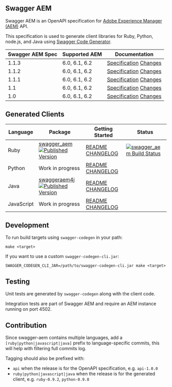 Swagger AEM
-----------

Swagger AEM is an OpenAPI specification for [Adobe Experience Manager (AEM)](http://www.adobe.com/au/marketing-cloud/enterprise-content-management.html) API.

This specification is used to generate client libraries for Ruby, Python, node.js, and Java using [Swagger Code Generator](https://github.com/swagger-api/swagger-codegen).

| Swagger AEM Spec | Supported AEM          | Documentation                                                                                                                                                            |
|------------------|------------------------|--------------------------------------------------------------------------------------------------------------------------------------------------------------------------|
| 1.1.3            | 6.0, 6.1, 6.2          | [Specification](https://shinesolutions.github.io/swagger-aem/api/1.1.3/index.html) [Changes](https://github.com/shinesolutions/swagger-aem/blob/master/CHANGELOG.md#113) |
| 1.1.2            | 6.0, 6.1, 6.2          | [Specification](https://shinesolutions.github.io/swagger-aem/api/1.1.2/index.html) [Changes](https://github.com/shinesolutions/swagger-aem/blob/master/CHANGELOG.md#112) |
| 1.1.1            | 6.0, 6.1, 6.2          | [Specification](https://shinesolutions.github.io/swagger-aem/api/1.1.1/index.html) [Changes](https://github.com/shinesolutions/swagger-aem/blob/master/CHANGELOG.md#111) |
| 1.1              | 6.0, 6.1, 6.2          | [Specification](https://shinesolutions.github.io/swagger-aem/api/1.1/index.html) [Changes](https://github.com/shinesolutions/swagger-aem/blob/master/CHANGELOG.md#11)    |
| 1.0              | 6.0, 6.1, 6.2          | [Specification](https://shinesolutions.github.io/swagger-aem/api/1.0/index.html) [Changes](https://github.com/shinesolutions/swagger-aem/blob/master/CHANGELOG.md#10)    |

Generated Clients
-----------------

| Language   | Package                                                                                                                                                                                                                                                                 | Getting Started                                                                                                                                                                         | Status                                                                                                                                       |
|------------|-------------------------------------------------------------------------------------------------------------------------------------------------------------------------------------------------------------------------------------------------------------------------|-----------------------------------------------------------------------------------------------------------------------------------------------------------------------------------------|----------------------------------------------------------------------------------------------------------------------------------------------|
| Ruby       | [swagger_aem](https://rubygems.org/gems/swagger_aem) [![Published Version](https://badge.fury.io/rb/swagger_aem.svg)](https://rubygems.org/gems/swagger_aem)                                                                                                            | [README](https://github.com/shinesolutions/swagger-aem/blob/master/ruby/README.md) [CHANGELOG](https://github.com/shinesolutions/swagger-aem/blob/master/ruby/CHANGELOG.md)             | [![swagger_aem Build Status](https://img.shields.io/travis/shinesolutions/swagger-aem.svg)](http://travis-ci.org/shinesolutions/swagger-aem) |
| Python     | Work in progress                                                                                                                                                                                                                                                        | [README](https://github.com/shinesolutions/swagger-aem/blob/master/python/README.md) [CHANGELOG](https://github.com/shinesolutions/swagger-aem/blob/master/python/CHANGELOG.md)         |                                                                                                                                              |
| Java       | [swaggeraem4j](http://mvnrepository.com/artifact/com.shinesolutions/swaggeraem4j) [![Published Version](https://maven-badges.herokuapp.com/maven-central/com.shinesolutions/swaggeraem4j/badge.svg)](http://mvnrepository.com/artifact/com.shinesolutions/swaggeraem4j) | [README](https://github.com/shinesolutions/swagger-aem/blob/master/java/README.md) [CHANGELOG](https://github.com/shinesolutions/swagger-aem/blob/master/java/CHANGELOG.md)             |                                                                                                                                              |
| JavaScript | Work in progress                                                                                                                                                                                                                                                        | [README](https://github.com/shinesolutions/swagger-aem/blob/master/javascript/README.md) [CHANGELOG](https://github.com/shinesolutions/swagger-aem/blob/master/javascript/CHANGELOG.md) |                                                                                                                                              |

Development
-----------

To run build targets using `swagger-codegen` in your path:

    make <target>

If you want to use a custom `swagger-codegen-cli.jar`:

    SWAGGER_CODEGEN_CLI_JAR=/path/to/swagger-codegen-cli.jar make <target>

Testing
-------

Unit tests are generated by `swagger-codegen` along with the client code.

Integration tests are part of Swagger AEM and require an AEM instance running on port 4502.

Contribution
------------

Since swagger-aem contains multiple languages, add a `[ruby|python|javascript|java]` prefix to language-specific commits, this will help with filtering full commits log.

Tagging should also be prefixed with:

* `api` when the release is for the OpenAPI specification, e.g. `api-1.0.0`
* `ruby|python|javascript|java` when the release is for the generated client, e.g. `ruby-0.9.2`, `python-0.9.0`
